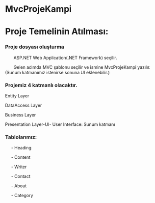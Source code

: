 # MvcProjeKampi
<h1>Proje Temelinin Atılması: </h1>
<h3>Proje dosyası oluşturma </h3><p>
  &nbsp;&nbsp; &nbsp;&nbsp;&nbsp; ASP.NET Web Application(.NET Framework) seçilir.<p>
  &nbsp;&nbsp; &nbsp;&nbsp;&nbsp; Gelen adımda MVC şablonu seçilir ve ismine MvcProjeKampi yazılır.(Sunum katmanımız istenirse sonuna UI eklenebilir.)<p>
 
<h3>Projemiz 4 katmanlı olacaktır. </h3><p>
<p>Entity Layer  <p>
DataAccess Layer <p>
Business Layer  <p>
Presentation Layer-UI- User Interface: Sunum katmanı <p>
    
<h3>Tablolarımız:</h3> <p>
   &nbsp;&nbsp;&nbsp;&nbsp;&nbsp;- Heading<p> 
   &nbsp;&nbsp;&nbsp;&nbsp;&nbsp;- Content <p>
   &nbsp;&nbsp;&nbsp;&nbsp;&nbsp;- Writer <p>
   &nbsp;&nbsp;&nbsp;&nbsp;&nbsp;- Contact <p>
   &nbsp;&nbsp;&nbsp;&nbsp;&nbsp;- About <p>
   &nbsp;&nbsp;&nbsp;&nbsp;&nbsp;- Category<p>
